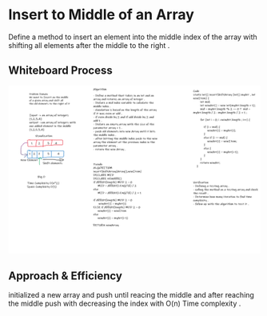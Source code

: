 # Insert to Middle of an Array
Define a method to insert an element into the middle index of the array with shifting all elements 
after the middle to the right .

## Whiteboard Process
![Solution](insertShiftArr.png)

## Approach & Efficiency
initialized a new array and push until reacing the middle and after reaching the middle push with decreasing the index 
with O(n) Time complexity .